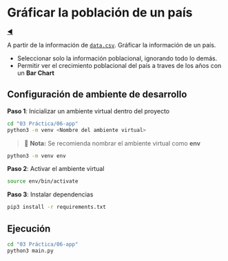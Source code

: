 # Gráficar la población de un país

[◀️](./../../README.md)

A partir de la información de [`data.csv`](./data.csv). Gráficar la información de un país.

- Seleccionar solo la información poblacional, ignorando todo lo demás.
- Permitir ver el crecimiento poblacional del país a traves de los años con un **Bar Chart**

## Configuración de ambiente de desarrollo

**Paso 1**: Inicializar un ambiente virtual dentro del proyecto

```sh
cd "03 Práctica/06-app"
python3 -m venv <Nombre del ambiente virtual>
```

> 📝 **Nota:** Se recomienda nombrar el ambiente virtual como **env**

```sh
python3 -m venv env
```

**Paso 2**: Activar el ambiente virtual

```sh
source env/bin/activate
```

**Paso 3**: Instalar dependencias

```sh
pip3 install -r requirements.txt
```

## Ejecución

```sh
cd "03 Práctica/06-app"
python3 main.py
```

